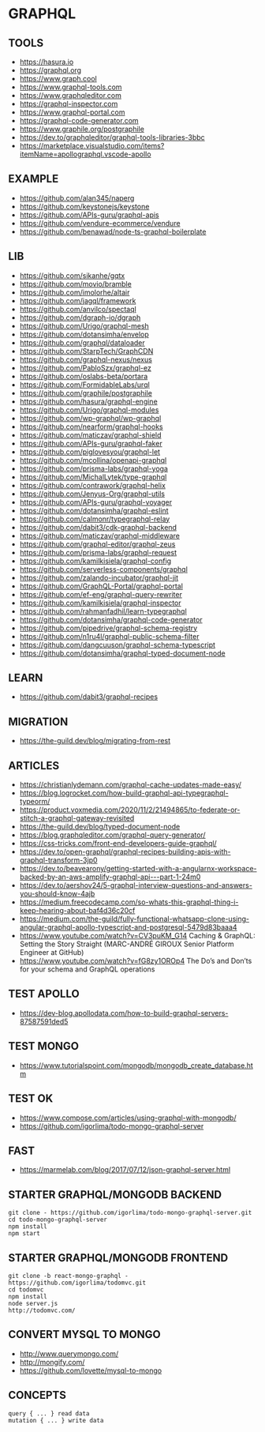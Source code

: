 # GRAPHQL

## TOOLS

- https://hasura.io
- https://graphql.org
- https://www.graph.cool
- https://www.graphql-tools.com
- https://www.graphqleditor.com
- https://graphql-inspector.com
- https://www.graphql-portal.com
- https://graphql-code-generator.com
- https://www.graphile.org/postgraphile
- https://dev.to/graphqleditor/graphql-tools-libraries-3bbc
- https://marketplace.visualstudio.com/items?itemName=apollographql.vscode-apollo

## EXAMPLE
- https://github.com/alan345/naperg
- https://github.com/keystonejs/keystone
- https://github.com/APIs-guru/graphql-apis
- https://github.com/vendure-ecommerce/vendure
- https://github.com/benawad/node-ts-graphql-boilerplate

## LIB
- https://github.com/sikanhe/gqtx
- https://github.com/movio/bramble
- https://github.com/imolorhe/altair
- https://github.com/jagql/framework
- https://github.com/anvilco/spectaql
- https://github.com/dgraph-io/dgraph
- https://github.com/Urigo/graphql-mesh
- https://github.com/dotansimha/envelop
- https://github.com/graphql/dataloader
- https://github.com/StarpTech/GraphCDN
- https://github.com/graphql-nexus/nexus
- https://github.com/PabloSzx/graphql-ez
- https://github.com/oslabs-beta/portara
- https://github.com/FormidableLabs/urql
- https://github.com/graphile/postgraphile
- https://github.com/hasura/graphql-engine
- https://github.com/Urigo/graphql-modules
- https://github.com/wp-graphql/wp-graphql
- https://github.com/nearform/graphql-hooks
- https://github.com/maticzav/graphql-shield
- https://github.com/APIs-guru/graphql-faker
- https://github.com/piglovesyou/graphql-let
- https://github.com/mcollina/openapi-graphql
- https://github.com/prisma-labs/graphql-yoga
- https://github.com/MichalLytek/type-graphql
- https://github.com/contrawork/graphql-helix
- https://github.com/Jenyus-Org/graphql-utils
- https://github.com/APIs-guru/graphql-voyager
- https://github.com/dotansimha/graphql-eslint
- https://github.com/calmonr/typegraphql-relay
- https://github.com/dabit3/cdk-graphql-backend
- https://github.com/maticzav/graphql-middleware
- https://github.com/graphql-editor/graphql-zeus
- https://github.com/prisma-labs/graphql-request
- https://github.com/kamilkisiela/graphql-config
- https://github.com/serverless-components/graphql
- https://github.com/zalando-incubator/graphql-jit
- https://github.com/GraphQL-Portal/graphql-portal
- https://github.com/ef-eng/graphql-query-rewriter
- https://github.com/kamilkisiela/graphql-inspector
- https://github.com/rahmanfadhil/learn-typegraphql
- https://github.com/dotansimha/graphql-code-generator
- https://github.com/pipedrive/graphql-schema-registry
- https://github.com/n1ru4l/graphql-public-schema-filter
- https://github.com/dangcuuson/graphql-schema-typescript
- https://github.com/dotansimha/graphql-typed-document-node

## LEARN
- https://github.com/dabit3/graphql-recipes

## MIGRATION
- https://the-guild.dev/blog/migrating-from-rest

## ARTICLES
- https://christianlydemann.com/graphql-cache-updates-made-easy/
- https://blog.logrocket.com/how-build-graphql-api-typegraphql-typeorm/
- https://product.voxmedia.com/2020/11/2/21494865/to-federate-or-stitch-a-graphql-gateway-revisited
- https://the-guild.dev/blog/typed-document-node
- https://blog.graphqleditor.com/graphql-query-generator/
- https://css-tricks.com/front-end-developers-guide-graphql/
- https://dev.to/open-graphql/graphql-recipes-building-apis-with-graphql-transform-3jp0
- https://dev.to/beavearony/getting-started-with-a-angularnx-workspace-backed-by-an-aws-amplify-graphql-api---part-1-24m0
- https://dev.to/aershov24/5-graphql-interview-questions-and-answers-you-should-know-4ajb
- https://medium.freecodecamp.com/so-whats-this-graphql-thing-i-keep-hearing-about-baf4d36c20cf
- https://medium.com/the-guild/fully-functional-whatsapp-clone-using-angular-graphql-apollo-typescript-and-postgresql-5479d83baaa4
- https://www.youtube.com/watch?v=CV3puKM_G14 Caching & GraphQL: Setting the Story Straight (MARC-ANDRÉ GIROUX Senior Platform Engineer at GitHub)
- https://www.youtube.com/watch?v=fG8zy1OROp4 The Do’s and Don’ts for your schema and GraphQL operations

## TEST APOLLO
- https://dev-blog.apollodata.com/how-to-build-graphql-servers-87587591ded5

## TEST MONGO
- https://www.tutorialspoint.com/mongodb/mongodb_create_database.htm

## TEST OK
- https://www.compose.com/articles/using-graphql-with-mongodb/
- https://github.com/igorlima/todo-mongo-graphql-server

## FAST
- https://marmelab.com/blog/2017/07/12/json-graphql-server.html


## STARTER GRAPHQL/MONGODB BACKEND
```
git clone - https://github.com/igorlima/todo-mongo-graphql-server.git
cd todo-mongo-graphql-server
npm install
npm start
```

## STARTER GRAPHQL/MONGODB FRONTEND
```
git clone -b react-mongo-graphql - https://github.com/igorlima/todomvc.git 
cd todomvc
npm install
node server.js
http://todomvc.com/
```

## CONVERT MYSQL TO MONGO
- http://www.querymongo.com/
- http://mongify.com/
- https://github.com/lovette/mysql-to-mongo

## CONCEPTS

```
query { ... } read data
mutation { ... } write data
```